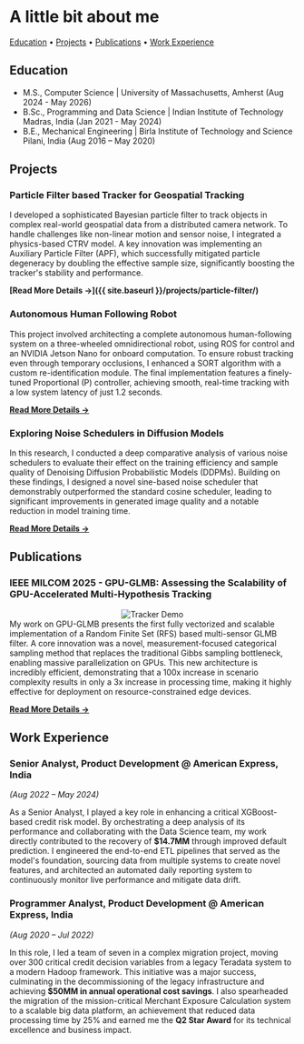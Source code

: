 # A little bit about me

[Education](#education) • [Projects](#projects) • [Publications](#publications) • [Work Experience](#work-experience)

## Education
- M.S., Computer Science | University of Massachusetts, Amherst (Aug 2024 - May 2026)
- B.Sc., Programming and Data Science | Indian Institute of Technology Madras, India (Jan 2021 - May 2024)
- B.E., Mechanical Engineering | Birla Institute of Technology and Science Pilani, India (Aug 2016 – May 2020)

## Projects

###  Particle Filter based Tracker for Geospatial Tracking
I developed a sophisticated Bayesian particle filter to track objects in complex real-world geospatial data from a distributed camera network. To handle challenges like non-linear motion and sensor noise, I integrated a physics-based CTRV model. A key innovation was implementing an Auxiliary Particle Filter (APF), which successfully mitigated particle degeneracy by doubling the effective sample size, significantly boosting the tracker's stability and performance.

**[Read More Details →]({{ site.baseurl }}/projects/particle-filter/)**

### Autonomous Human Following Robot
This project involved architecting a complete autonomous human-following system on a three-wheeled omnidirectional robot, using ROS for control and an NVIDIA Jetson Nano for onboard computation. To ensure robust tracking even through temporary occlusions, I enhanced a SORT algorithm with a custom re-identification module. The final implementation features a finely-tuned Proportional (P) controller, achieving smooth, real-time tracking with a low system latency of just 1.2 seconds.

**[Read More Details →]()**

### Exploring Noise Schedulers in Diffusion Models
In this research, I conducted a deep comparative analysis of various noise schedulers to evaluate their effect on the training efficiency and sample quality of Denoising Diffusion Probabilistic Models (DDPMs). Building on these findings, I designed a novel sine-based noise scheduler that demonstrably outperformed the standard cosine scheduler, leading to significant improvements in generated image quality and a notable reduction in model training time.

**[Read More Details →]()**

## Publications

### IEEE MILCOM 2025 - GPU-GLMB: Assessing the Scalability of GPU-Accelerated Multi-Hypothesis Tracking
<div style="text-align: center;">
  <img src="{{ site.baseurl }}/media/glmb_5_gif.gif" alt="Tracker Demo">
</div>
My work on GPU-GLMB presents the first fully vectorized and scalable implementation of a Random Finite Set (RFS) based multi-sensor GLMB filter. A core innovation was a novel, measurement-focused categorical sampling method that replaces the traditional Gibbs sampling bottleneck, enabling massive parallelization on GPUs. This new architecture is incredibly efficient, demonstrating that a 100x increase in scenario complexity results in only a 3x increase in processing time, making it highly effective for deployment on resource-constrained edge devices.

**[Read More Details →]()**

## Work Experience

### Senior Analyst, Product Development @ American Express, India
*(Aug 2022 – May 2024)*

As a Senior Analyst, I played a key role in enhancing a critical XGBoost-based credit risk model. By orchestrating a deep analysis of its performance and collaborating with the Data Science team, my work directly contributed to the recovery of **$14.7MM** through improved default prediction. I engineered the end-to-end ETL pipelines that served as the model's foundation, sourcing data from multiple systems to create novel features, and architected an automated daily reporting system to continuously monitor live performance and mitigate data drift.

### Programmer Analyst, Product Development @ American Express, India
*(Aug 2020 – Jul 2022)*

In this role, I led a team of seven in a complex migration project, moving over 300 critical credit decision variables from a legacy Teradata system to a modern Hadoop framework. This initiative was a major success, culminating in the decommissioning of the legacy infrastructure and achieving **$50MM in annual operational cost savings**. I also spearheaded the migration of the mission-critical Merchant Exposure Calculation system to a scalable big data platform, an achievement that reduced data processing time by 25% and earned me the **Q2 Star Award** for its technical excellence and business impact.
